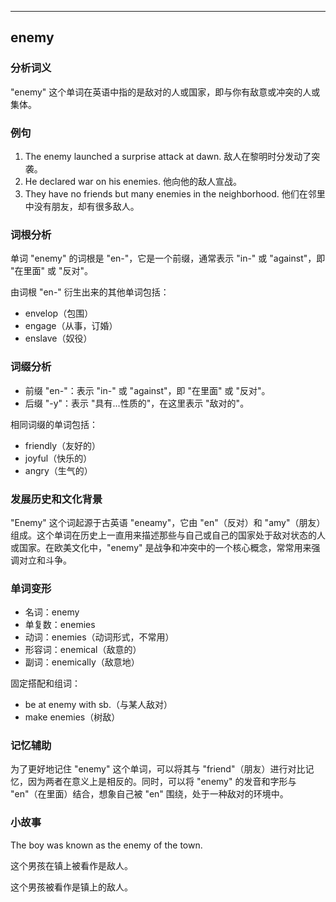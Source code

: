 
---------------
## enemy
### 分析词义
"enemy" 这个单词在英语中指的是敌对的人或国家，即与你有敌意或冲突的人或集体。

### 例句
1. The enemy launched a surprise attack at dawn.
   敌人在黎明时分发动了突袭。
2. He declared war on his enemies.
   他向他的敌人宣战。
3. They have no friends but many enemies in the neighborhood.
   他们在邻里中没有朋友，却有很多敌人。

### 词根分析
单词 "enemy" 的词根是 "en-"，它是一个前缀，通常表示 "in-" 或 "against"，即 "在里面" 或 "反对"。

由词根 "en-" 衍生出来的其他单词包括：
- envelop（包围）
- engage（从事，订婚）
- enslave（奴役）

### 词缀分析
- 前缀 "en-"：表示 "in-" 或 "against"，即 "在里面" 或 "反对"。
- 后缀 "-y"：表示 "具有...性质的"，在这里表示 "敌对的"。

相同词缀的单词包括：
- friendly（友好的）
- joyful（快乐的）
- angry（生气的）

### 发展历史和文化背景
"Enemy" 这个词起源于古英语 "eneamy"，它由 "en"（反对）和 "amy"（朋友）组成。这个单词在历史上一直用来描述那些与自己或自己的国家处于敌对状态的人或国家。在欧美文化中，"enemy" 是战争和冲突中的一个核心概念，常常用来强调对立和斗争。

### 单词变形
- 名词：enemy
- 单复数：enemies
- 动词：enemies（动词形式，不常用）
- 形容词：enemical（敌意的）
- 副词：enemically（敌意地）

固定搭配和组词：
- be at enemy with sb.（与某人敌对）
- make enemies（树敌）

### 记忆辅助
为了更好地记住 "enemy" 这个单词，可以将其与 "friend"（朋友）进行对比记忆，因为两者在意义上是相反的。同时，可以将 "enemy" 的发音和字形与 "en"（在里面）结合，想象自己被 "en" 围绕，处于一种敌对的环境中。

### 小故事
The boy was known as the enemy of the town.

这个男孩在镇上被看作是敌人。

这个男孩被看作是镇上的敌人。

